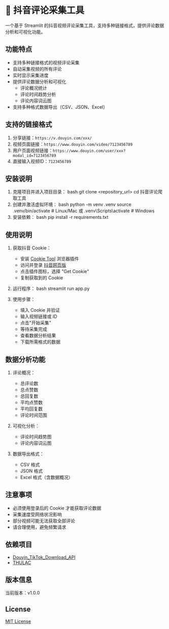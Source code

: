 # 💬 抖音评论采集工具

一个基于 Streamlit 的抖音视频评论采集工具，支持多种链接格式，提供评论数据分析和可视化功能。

## 功能特点

- 支持多种链接格式的视频评论采集
- 自动采集视频的所有评论
- 实时显示采集进度
- 提供评论数据分析和可视化
  - 评论概况统计
  - 评论时间趋势分析
  - 评论内容词云图
- 支持多种格式数据导出（CSV、JSON、Excel）

## 支持的链接格式

1. 分享链接：`https://v.douyin.com/xxx/`
2. 视频页面链接：`https://www.douyin.com/video/7123456789`
3. 用户页面视频链接：`https://www.douyin.com/user/xxx?modal_id=7123456789`
4. 直接输入视频ID：`7123456789`

## 安装说明

1. 克隆项目并进入项目目录： 
bash
git clone <repository_url>
cd 抖音评论爬取工具
2. 创建并激活虚拟环境：
bash
python -m venv .venv
source .venv/bin/activate # Linux/Mac
或
.venv\Scripts\activate # Windows
3. 安装依赖：
bash
pip install -r requirements.txt


## 使用说明

1. 获取抖音 Cookie：
   - 安装 [Cookie Tool](https://chromewebstore.google.com/detail/cookie-tool/gfmallmkikahpafdljpnolhgbhgkheja) 浏览器插件
   - 访问并登录 [抖音网页版](https://www.douyin.com)
   - 点击插件图标，选择 "Get Cookie"
   - 复制获取到的 Cookie

2. 运行程序：
bash
streamlit run app.py
3. 使用步骤：
   - 填入 Cookie 并验证
   - 输入视频链接或 ID
   - 点击"开始采集"
   - 等待采集完成
   - 查看数据分析结果
   - 下载所需格式的数据

## 数据分析功能

1. 评论概况：
   - 总评论数
   - 总点赞数
   - 总回复数
   - 平均点赞数
   - 平均回复数
   - 评论时间范围

2. 可视化分析：
   - 评论时间趋势图
   - 评论内容词云图

3. 数据导出格式：
   - CSV 格式
   - JSON 格式
   - Excel 格式（含数据概况）

## 注意事项

- 必须使用登录后的 Cookie 才能获取评论数据
- 采集速度受网络状况影响
- 部分视频可能无法获取全部评论
- 请合理使用，避免频繁请求

## 依赖项目

- [Douyin_TikTok_Download_API](https://github.com/Evil0ctal/Douyin_TikTok_Download_API)
- [THULAC](http://thulac.thunlp.org/)

## 版本信息

当前版本：v1.0.0

## License

[MIT License](LICENSE)